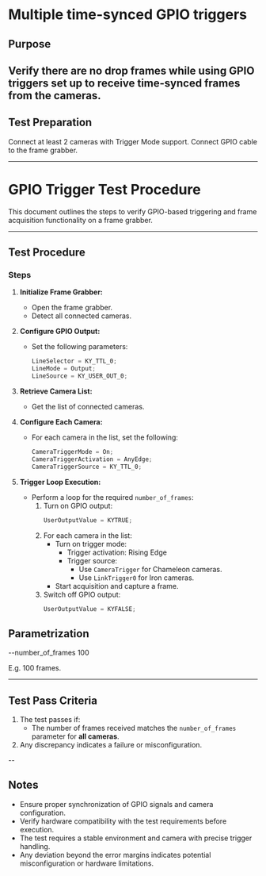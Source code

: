 # Multiple time-synced GPIO triggers


## Purpose
Verify there are no drop frames while using GPIO triggers set up to receive time-synced frames from the cameras.
---

## Test Preparation

Connect at least 2 cameras with Trigger Mode support.
Connect GPIO cable to the frame grabber.

---
# GPIO Trigger Test Procedure

This document outlines the steps to verify GPIO-based triggering and frame acquisition functionality on a frame grabber.

---

## Test Procedure

### Steps

1. **Initialize Frame Grabber:**
   - Open the frame grabber.
   - Detect all connected cameras.

2. **Configure GPIO Output:**
   - Set the following parameters:
     ```c
     LineSelector = KY_TTL_0;
     LineMode = Output;
     LineSource = KY_USER_OUT_0;
     ```

3. **Retrieve Camera List:**
   - Get the list of connected cameras.

4. **Configure Each Camera:**
   - For each camera in the list, set the following:
     ```c
     CameraTriggerMode = On;
     CameraTriggerActivation = AnyEdge;
     CameraTriggerSource = KY_TTL_0;
     ```

5. **Trigger Loop Execution:**
   - Perform a loop for the required `number_of_frames`:
     1. Turn on GPIO output:
        ```c
        UserOutputValue = KYTRUE;
        ```
     2. For each camera in the list:
        - Turn on trigger mode:
          - Trigger activation: Rising Edge
          - Trigger source:
            - Use `CameraTrigger` for Chameleon cameras.
            - Use `LinkTrigger0` for Iron cameras.
        - Start acquisition and capture a frame.
     3. Switch off GPIO output:
        ```c
        UserOutputValue = KYFALSE;
        ```

## Parametrization

--number_of_frames 100

E.g. 100 frames.

---

## Test Pass Criteria

1. The test passes if:
   - The number of frames received matches the `number_of_frames` parameter for **all cameras**.
2. Any discrepancy indicates a failure or misconfiguration.

--


## Notes

- Ensure proper synchronization of GPIO signals and camera configuration.  
- Verify hardware compatibility with the test requirements before execution.
- The test requires a stable environment and camera with precise trigger handling.  
- Any deviation beyond the error margins indicates potential misconfiguration or hardware limitations.
